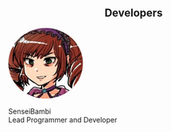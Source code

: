 <html>
<head>
<style>
  img {
    border-radius: 50%;
  }
</style>
</head>
  
<h2><center>Developers</center></h2>

<img src="/assets/img/SenseiBambi.jpg" alt="SenseiBambi" style="width:150px">
  <p>
  SenseiBambi <br>
  Lead Programmer and Developer
  </p>

</html>
